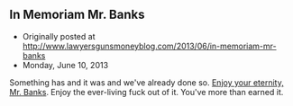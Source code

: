 ## In Memoriam Mr. Banks

 * Originally posted at http://www.lawyersgunsmoneyblog.com/2013/06/in-memoriam-mr-banks
 * Monday, June 10, 2013

Something has and it was and we've already done so. [Enjoy your eternity, Mr. Banks](http://lawyersgunsmon.wpengine.com/2013/06/r-i-p-iain-m-banks). Enjoy the ever-living fuck out of it. You've more than earned it.
